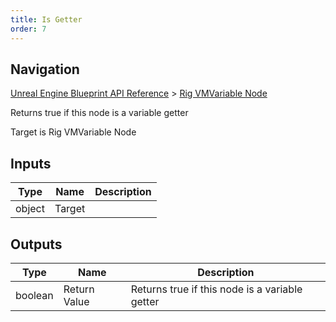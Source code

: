 ```yaml
---
title: Is Getter
order: 7
---
```

## Navigation

[Unreal Engine Blueprint API Reference](https://dev.epicgames.com/documentation/en-us/unreal-engine/BlueprintAPI) > [Rig VMVariable Node](https://dev.epicgames.com/documentation/en-us/unreal-engine/BlueprintAPI/RigVMVariableNode)

Returns true if this node is a variable getter

Target is Rig VMVariable Node

## Inputs

| Type | Name | Description |
| --- | --- | --- |
| object | Target |  |

## Outputs

| Type | Name | Description |
| --- | --- | --- |
| boolean | Return Value | Returns true if this node is a variable getter |
